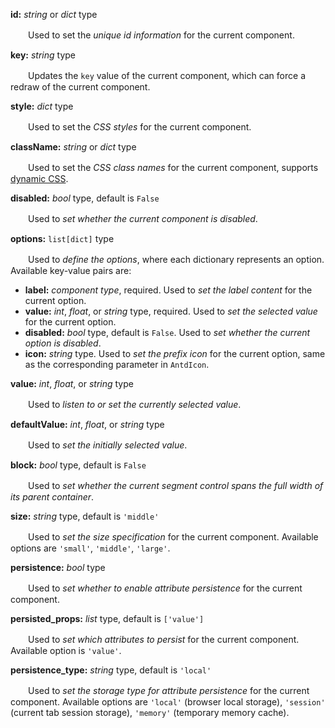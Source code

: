 **id:** *string* or *dict* type

　　Used to set the *unique id information* for the current component.

**key:** *string* type

　　Updates the `key` value of the current component, which can force a redraw of the current component.

**style:** *dict* type

　　Used to set the *CSS styles* for the current component.

**className:** *string* or *dict* type

　　Used to set the *CSS class names* for the current component, supports [dynamic CSS](/advanced-classname).

**disabled:** *bool* type, default is `False`

　　Used to *set whether the current component is disabled*.

**options:** `list[dict]` type

　　Used to *define the options*, where each dictionary represents an option. Available key-value pairs are:

- **label:** *component type*, required. Used to *set the label content* for the current option.
- **value:** *int*, *float*, or *string* type, required. Used to *set the selected value* for the current option.
- **disabled:** *bool* type, default is `False`. Used to *set whether the current option is disabled*.
- **icon:** *string* type. Used to *set the prefix icon* for the current option, same as the corresponding parameter in `AntdIcon`.

**value:** *int*, *float*, or *string* type

　　Used to *listen to or set the currently selected value*.

**defaultValue:** *int*, *float*, or *string* type

　　Used to *set the initially selected value*.

**block:** *bool* type, default is `False`

　　Used to *set whether the current segment control spans the full width of its parent container*.

**size:** *string* type, default is `'middle'`

　　Used to *set the size specification* for the current component. Available options are `'small'`, `'middle'`, `'large'`.

**persistence:** *bool* type

　　Used to *set whether to enable attribute persistence* for the current component.

**persisted_props:** *list* type, default is `['value']`

　　Used to *set which attributes to persist* for the current component. Available option is `'value'`.

**persistence_type:** *string* type, default is `'local'`

　　Used to *set the storage type for attribute persistence* for the current component. Available options are `'local'` (browser local storage), `'session'` (current tab session storage), `'memory'` (temporary memory cache).
